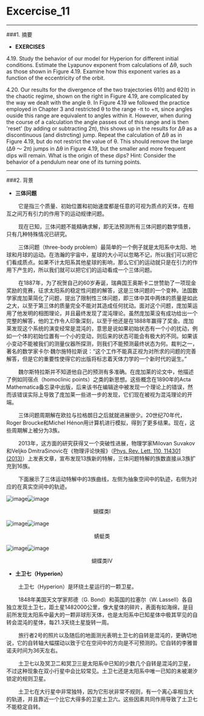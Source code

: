 # Excercise_11


---
###1. 摘要
* **EXERCISES**

4.19. Study the behavior of our model for Hyperion for different initial conditions. Estimate the Lyapunov exponent from calculations of Δθ, such as those shown in Figure 4.19. Examine how this exponent varies as a function of the eccentricity of the orbit. 

4.20. Our results for the divergence of the two trajectories θ1(t) and θ2(t) in the chaotic regime, shown on the right in Figure 4.19, are complicated by the way we dealt with the angle θ. In Figure 4.19 we followed the practice employed in Chapter 3 and restricted θ to the range -π to +π, since angles ouside this range are equivalent to angles within it. However, when during the course of a calculation the angle passes out of this range and is then 'reset' (by adding or subtracting 2π), this shows up in the results for Δθ as a discontinuous (and distrcting) jump. Repeat the calculation of Δθ as in Figure 4.19, but do not restrict the value of θ. This should remove the large (Δθ ～ 2π) jumps in Δθ in Figure 4.19, but the smaller and more frequent dips will remain. What is the origin of these dips? Hint: Consider the behavior of a pendulum near one of its turning points.

---
###2. 背景
* **三体问题**

&nbsp;&nbsp;&nbsp;&nbsp;&nbsp;&nbsp;&nbsp;&nbsp;它是指三个质量、初始位置和初始速度都是任意的可视为质点的天体，在相互之间万有引力的作用下的运动规律问题。

&nbsp;&nbsp;&nbsp;&nbsp;&nbsp;&nbsp;&nbsp;&nbsp;现在已知，三体问题不能精确求解，即无法预测所有三体问题的数学情景，只有几种特殊情况已研究。

&nbsp;&nbsp;&nbsp;&nbsp;&nbsp;&nbsp;&nbsp;&nbsp;三体问题（three-body problem）最简单的一个例子就是太阳系中太阳、地球和月球的运动。在浩瀚的宇宙中，星球的大小可以忽略不记，所以我们可以把它们看成质点。如果不计太阳系其他星球的影响，那么它们的运动就只是在引力的作用下产生的，所以我们就可以把它们的运动看成一个三体问题。

&nbsp;&nbsp;&nbsp;&nbsp;&nbsp;&nbsp;&nbsp;&nbsp;在1887年，为了祝贺自己的60岁寿诞，瑞典国王奥斯卡二世赞助了一项现金奖励的竞赛，征求太阳系的稳定性问题的解答，这是三体问题的一个变种。法国数学家庞加莱简化了问题，提出了限制性三体问题，即三体中其中两体的质量是如此之大，以至于第三体的质量完全不能对其造成任何扰动。面对这个问题，庞加莱运用了他发明的相图理论，并且最终发现了混沌理论。虽然庞加莱没有成功给出一个完整的解答，他的工作令人印象深刻，以至于他还是在1888年赢得了奖金。庞加莱发现这个系统的演变经常是混沌的，意思是说如果初始状态有一个小的扰动，例如一个体的初始位置有一个小的变动，则后来的状态可能会有极大的不同。如果该小变动不能被我们的测量仪器所探测，则我们不能预测最终状态为何。裁判之一，著名的数学家卡尔·魏尔施特拉斯说：“这个工作不能真正视为对所求的问题的完善解答，但是它的重要性使得它的出版将标志着天体力学的一个新时代的诞生。”

&nbsp;&nbsp;&nbsp;&nbsp;&nbsp;&nbsp;&nbsp;&nbsp;魏尔斯特拉斯并不知道他自己的预测有多准确。在庞加莱的论文中，他描述了例如同宿点（homoclinic points）之类的新思想。这些概念在1890年的Acta Mathematica备忘录中出版，后来该书在编辑途中被发现一个理论上的错误，然而该错误实际上导致了庞加莱一些进一步的发现，它们现在被视为混沌理论的开端。

&nbsp;&nbsp;&nbsp;&nbsp;&nbsp;&nbsp;&nbsp;&nbsp;三体问题周期解在欧拉与拉格朗日之后就就进展很少。20世纪70年代，Roger Broucke和Michel Hénon用计算机进行模拟，得到了更多结果。现在，这些周期解上被分为3族。

&nbsp;&nbsp;&nbsp;&nbsp;&nbsp;&nbsp;&nbsp;&nbsp;2013年，这方面的研究获得又一个突破性进展，物理学家Milovan Suvakov和Veljko DmitraSinovic在《物理评论快报》（[Phys. Rev. Lett. 110, 114301 (2013)](http://journals.aps.org/prl/abstract/10.1103/PhysRevLett.110.114301)）上发表文章，宣布发现13族新的特解，三体问题特解的族数直接从3族扩充到16族。

&nbsp;&nbsp;&nbsp;&nbsp;&nbsp;&nbsp;&nbsp;&nbsp;下面展示了三体运动特解中的3族曲线，左侧为抽象空间中的轨迹，右侧为对应的在真实空间中的轨迹。

![image](https://github.com/ACGNnsj/compuational_physics_N2014301020001/blob/master/Excercise_11/sleptir.gif?raw=true)![image](https://github.com/ACGNnsj/compuational_physics_N2014301020001/blob/master/Excercise_11/rleptir.jpg?raw=true)

<div align=center>
蝴蝶类Ⅰ
</div>

![image](https://github.com/ACGNnsj/compuational_physics_N2014301020001/blob/master/Excercise_11/skonjic.gif?raw=true)![image](https://github.com/ACGNnsj/compuational_physics_N2014301020001/blob/master/Excercise_11/rkonjic.jpg?raw=true)

<div align=center>
蜻蜓类
</div>

![image](https://github.com/ACGNnsj/compuational_physics_N2014301020001/blob/master/Excercise_11/sleptir4.gif?raw=true)![image](https://github.com/ACGNnsj/compuational_physics_N2014301020001/blob/master/Excercise_11/rleptir4.jpg?raw=true)

<div align=center>
蝴蝶类Ⅳ
</div>

* **土卫七（Hyperion）**

&nbsp;&nbsp;&nbsp;&nbsp;&nbsp;&nbsp;&nbsp;&nbsp;土卫七（Hyperion）是环绕土星运行的一颗卫星。

&nbsp;&nbsp;&nbsp;&nbsp;&nbsp;&nbsp;&nbsp;&nbsp;1848年美国天文学家邦德（G. Bond）和英国的拉塞尔（W. Lassell）各自独立发现土卫七，距土星1482000公里，像大星体的碎片，表面有如海绵，是目前所发现太阳系中最大的一颗非球形天体，也是太阳系中已知星体中极其罕见的自转会混沌的星体，每21.3天绕土星旋转一周。

&nbsp;&nbsp;&nbsp;&nbsp;&nbsp;&nbsp;&nbsp;&nbsp;旅行者2号的照片以及随后的地面测光表明土卫七的自转是混沌的，更确切地说，它的自转轴大幅摆动以致于它在空间中的方向是不可预测的。它自转的李雅普诺夫时间为36天左右。

&nbsp;&nbsp;&nbsp;&nbsp;&nbsp;&nbsp;&nbsp;&nbsp;土卫七以及冥卫二和冥卫三是太阳系中已知的少数几个自转是混沌的卫星，不过这种现象在双小行星中会比较常见。土卫七还是太阳系中唯一已知的未被潮汐锁定的规则卫星。

&nbsp;&nbsp;&nbsp;&nbsp;&nbsp;&nbsp;&nbsp;&nbsp;土卫七在大行星中非常独特，因为它形状非常不规则，有一个离心率相当大的轨道，并且靠近一个比它大得多的卫星土卫六。这些因素共同作用导致了土卫七不能稳定自转。
